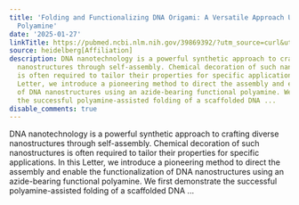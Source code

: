 ```yaml
---
title: 'Folding and Functionalizing DNA Origami: A Versatile Approach Using a Reactive
  Polyamine'
date: '2025-01-27'
linkTitle: https://pubmed.ncbi.nlm.nih.gov/39869392/?utm_source=curl&utm_medium=rss&utm_campaign=pubmed-2&utm_content=1FakS-2QOkCT8HsMOQP1bCRQ4YzyumYOmxmF0moLsQ3dFB1E9V&fc=20220326224207&ff=20250127170523&v=2.18.0.post9+e462414
source: heidelberg[Affiliation]
description: DNA nanotechnology is a powerful synthetic approach to crafting diverse
  nanostructures through self-assembly. Chemical decoration of such nanostructures
  is often required to tailor their properties for specific applications. In this
  Letter, we introduce a pioneering method to direct the assembly and enable the functionalization
  of DNA nanostructures using an azide-bearing functional polyamine. We first demonstrate
  the successful polyamine-assisted folding of a scaffolded DNA ...
disable_comments: true
---
```

DNA nanotechnology is a powerful synthetic approach to crafting diverse nanostructures through self-assembly. Chemical decoration of such nanostructures is often required to tailor their properties for specific applications. In this Letter, we introduce a pioneering method to direct the assembly and enable the functionalization of DNA nanostructures using an azide-bearing functional polyamine. We first demonstrate the successful polyamine-assisted folding of a scaffolded DNA ...